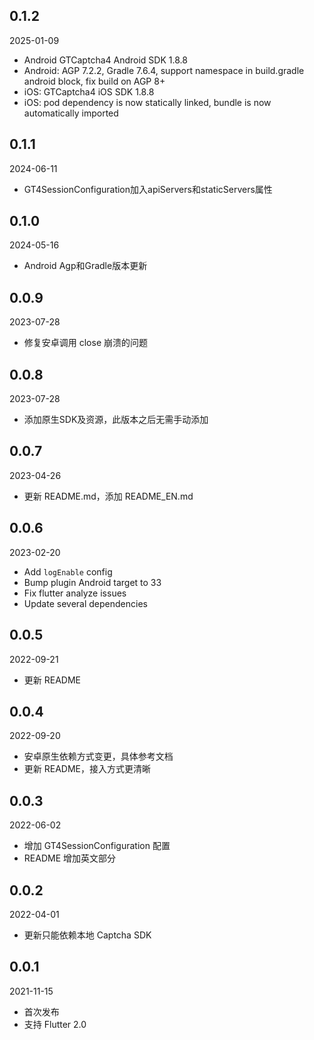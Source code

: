 ## 0.1.2
2025-01-09
* Android GTCaptcha4 Android SDK 1.8.8
* Android: AGP 7.2.2, Gradle 7.6.4, support namespace in build.gradle android block, fix build on AGP 8+
* iOS: GTCaptcha4 iOS SDK 1.8.8
* iOS: pod dependency is now statically linked, bundle is now automatically imported 

## 0.1.1
2024-06-11
* GT4SessionConfiguration加入apiServers和staticServers属性

## 0.1.0
2024-05-16
* Android Agp和Gradle版本更新

## 0.0.9
2023-07-28
* 修复安卓调用 close 崩溃的问题

## 0.0.8
2023-07-28
* 添加原生SDK及资源，此版本之后无需手动添加

## 0.0.7
2023-04-26
* 更新 README.md，添加 README_EN.md

## 0.0.6
2023-02-20
* Add `logEnable` config
* Bump plugin Android target to 33
* Fix flutter analyze issues
* Update several dependencies

## 0.0.5
2022-09-21
* 更新 README

## 0.0.4
2022-09-20
* 安卓原生依赖方式变更，具体参考文档
* 更新 README，接入方式更清晰

## 0.0.3
2022-06-02
* 增加 GT4SessionConfiguration 配置
* README 增加英文部分


## 0.0.2

2022-04-01

* 更新只能依赖本地 Captcha SDK

## 0.0.1

2021-11-15

* 首次发布
* 支持 Flutter 2.0

